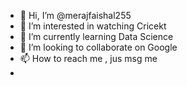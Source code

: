 - 👋 Hi, I’m @merajfaishal255
- 👀 I’m interested in watching Cricekt
- 🌱 I’m currently learning Data Science 
- 💞️ I’m looking to collaborate on Google
- 📫 How to reach me , jus msg me
- 

<!---
merajfaishal255/merajfaishal255 is a ✨ special ✨ repository because its `README.md` (this file) appears on your GitHub profile.
You can click the Preview link to take a look at your changes.
--->
